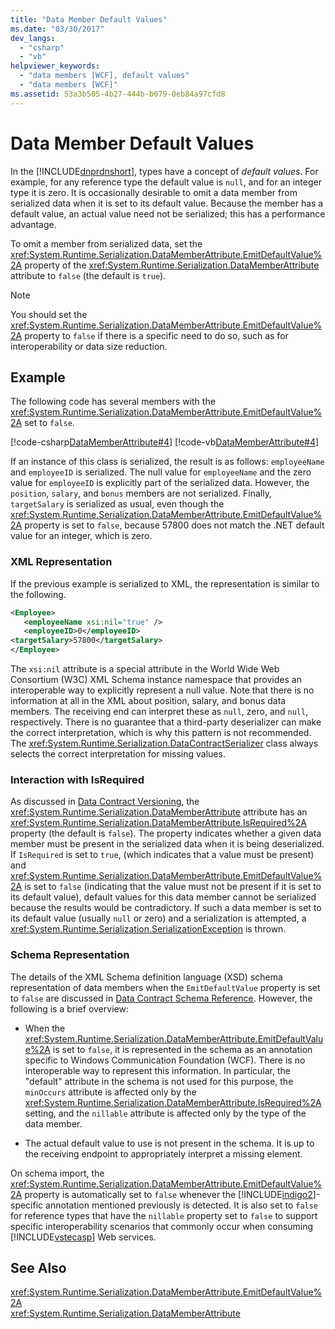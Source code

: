 ```yaml
---
title: "Data Member Default Values"
ms.date: "03/30/2017"
dev_langs: 
  - "csharp"
  - "vb"
helpviewer_keywords: 
  - "data members [WCF], default values"
  - "data members [WCF]"
ms.assetid: 53a3b505-4b27-444b-b079-0eb84a97cfd8
---
```

# Data Member Default Values
In the [!INCLUDE[dnprdnshort](../../../../includes/dnprdnshort-md.md)], types have a concept of *default values*. For example, for any reference type the default value is `null`, and for an integer type it is zero. It is occasionally desirable to omit a data member from serialized data when it is set to its default value. Because the member has a default value, an actual value need not be serialized; this has a performance advantage.  
  
 To omit a member from serialized data, set the <xref:System.Runtime.Serialization.DataMemberAttribute.EmitDefaultValue%2A> property of the <xref:System.Runtime.Serialization.DataMemberAttribute> attribute to `false` (the default is `true`).  
  
> [!NOTE]
>  You should set the <xref:System.Runtime.Serialization.DataMemberAttribute.EmitDefaultValue%2A> property to `false` if there is a specific need to do so, such as for interoperability or data size reduction.  
  
## Example  
 The following code has several members with the <xref:System.Runtime.Serialization.DataMemberAttribute.EmitDefaultValue%2A> set to `false`.  
  
 [!code-csharp[DataMemberAttribute#4](../../../../samples/snippets/csharp/VS_Snippets_CFX/datamemberattribute/cs/overview.cs#4)]
 [!code-vb[DataMemberAttribute#4](../../../../samples/snippets/visualbasic/VS_Snippets_CFX/datamemberattribute/vb/overview.vb#4)]  
  
 If an instance of this class is serialized, the result is as follows: `employeeName` and `employeeID` is serialized. The null value for `employeeName` and the zero value for `employeeID` is explicitly part of the serialized data. However, the `position`, `salary`, and `bonus` members are not serialized. Finally, `targetSalary` is serialized as usual, even though the <xref:System.Runtime.Serialization.DataMemberAttribute.EmitDefaultValue%2A> property is set to `false`, because 57800 does not match the .NET default value for an integer, which is zero.  
  
### XML Representation  
 If the previous example is serialized to XML, the representation is similar to the following.  
  
```xml  
<Employee>  
   <employeeName xsi:nil="true" />  
   <employeeID>0</employeeID>  
<targetSalary>57800</targetSalary>  
</Employee>  
```  
  
 The `xsi:nil` attribute is a special attribute in the World Wide Web Consortium (W3C) XML Schema instance namespace that provides an interoperable way to explicitly represent a null value. Note that there is no information at all in the XML about position, salary, and bonus data members. The receiving end can interpret these as `null`, zero, and `null`, respectively. There is no guarantee that a third-party deserializer can make the correct interpretation, which is why this pattern is not recommended. The <xref:System.Runtime.Serialization.DataContractSerializer> class always selects the correct interpretation for missing values.  
  
### Interaction with IsRequired  
 As discussed in [Data Contract Versioning](../../../../docs/framework/wcf/feature-details/data-contract-versioning.md), the <xref:System.Runtime.Serialization.DataMemberAttribute> attribute has an <xref:System.Runtime.Serialization.DataMemberAttribute.IsRequired%2A> property (the default is `false`). The property indicates whether a given data member must be present in the serialized data when it is being deserialized. If `IsRequired` is set to `true`, (which indicates that a value must be present) and <xref:System.Runtime.Serialization.DataMemberAttribute.EmitDefaultValue%2A> is set to `false` (indicating that the value must not be present if it is set to its default value), default values for this data member cannot be serialized because the results would be contradictory. If such a data member is set to its default value (usually `null` or zero) and a serialization is attempted, a <xref:System.Runtime.Serialization.SerializationException> is thrown.  
  
### Schema Representation  
 The details of the XML Schema definition language (XSD) schema representation of data members when the `EmitDefaultValue` property is set to `false` are discussed in [Data Contract Schema Reference](../../../../docs/framework/wcf/feature-details/data-contract-schema-reference.md). However, the following is a brief overview:  
  
-   When the <xref:System.Runtime.Serialization.DataMemberAttribute.EmitDefaultValue%2A> is set to `false`, it is represented in the schema as an annotation specific to Windows Communication Foundation (WCF). There is no interoperable way to represent this information. In particular, the "default" attribute in the schema is not used for this purpose, the `minOccurs` attribute is affected only by the <xref:System.Runtime.Serialization.DataMemberAttribute.IsRequired%2A> setting, and the `nillable` attribute is affected only by the type of the data member.  
  
-   The actual default value to use is not present in the schema. It is up to the receiving endpoint to appropriately interpret a missing element.  
  
 On schema import, the <xref:System.Runtime.Serialization.DataMemberAttribute.EmitDefaultValue%2A> property is automatically set to `false` whenever the [!INCLUDE[indigo2](../../../../includes/indigo2-md.md)]-specific annotation mentioned previously is detected. It is also set to `false` for reference types that have the `nillable` property set to `false` to support specific interoperability scenarios that commonly occur when consuming [!INCLUDE[vstecasp](../../../../includes/vstecasp-md.md)] Web services.  
  
## See Also  
 <xref:System.Runtime.Serialization.DataMemberAttribute.EmitDefaultValue%2A>  
 <xref:System.Runtime.Serialization.DataMemberAttribute>
